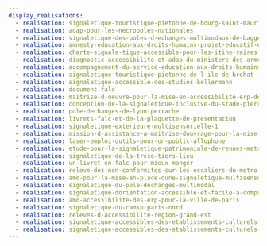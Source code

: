 ```yaml
---
display_realisations:
  - realisation: signaletique-touristique-pietonne-de-bourg-saint-maurice-les-arcs
  - realisation: adap-pour-les-necropoles-nationales
  - realisation: signaletique-des-poles-d-echanges-multimodaux-de-baggersee-et-neuhof-rodolphe-reuss
  - realisation: amnesty-education-aux-droits-humains-projet-educatif-en-falc
  - realisation: charte-signale-tique-accessible-pour-les-itine-raires-velo
  - realisation: diagnostic-accessibilite-et-adap-du-ministere-des-armees
  - realisation: accompagnement-du-service-education-aux-droits-humains-dans-la-mise-en-place-d-une-strategie-globale-d-accessibilite-et-d-inclusion-des-outils-de-communication
  - realisation: signaletique-touristique-pietonne-de-l-ile-de-brehat
  - realisation: signaletique-accessible-des-studios-kellermann
  - realisation: document-falc
  - realisation: maitrise-d-oeuvre-pour-la-mise-en-accessibilite-erp-de-la-ville-de-paris-12eme
  - realisation: conception-de-la-signaletique-inclusive-du-stade-pierre-de-coubertin
  - realisation: pole-dechanges-de-lyon-perrache
  - realisation: livrets-falc-et-de-la-plaquette-de-presentation
  - realisation: signaletique-exterieure-multisensorielle-1
  - realisation: mission-d-assistance-a-maitrise-douvrage-pour-la-mise-en-accessibilite-d-erp
  - realisation: laser-emploi-outils-pour-un-public-allophone
  - realisation: etude-pour-la-signaletique-patrimoniale-de-rennes-metropole
  - realisation: signaletique-de-la-treso-tiers-lieu
  - realisation: un-livret-en-falc-pour-mieux-manger
  - realisation: releve-des-non-conformites-sur-les-escaliers-du-metro-lyonnais
  - realisation: amo-pour-la-mise-en-place-dune-signaletique-multisensorielle
  - realisation: signaletique-du-pole-dechanges-multimodal
  - realisation: signaletique-dorientation-accessible-et-facile-a-comprendre
  - realisation: amo-accessibilite-des-erp-pour-la-ville-de-paris
  - realisation: signaletique-du-camsp-paris-nord
  - realisation: releves-d-accessibilite-region-grand-est
  - realisation: signaletique-accessibles-des-etablissements-culturels-de-clichy
  - realisation: signaletique-accessibles-des-etablissements-culturels-de-clichy
---
```

